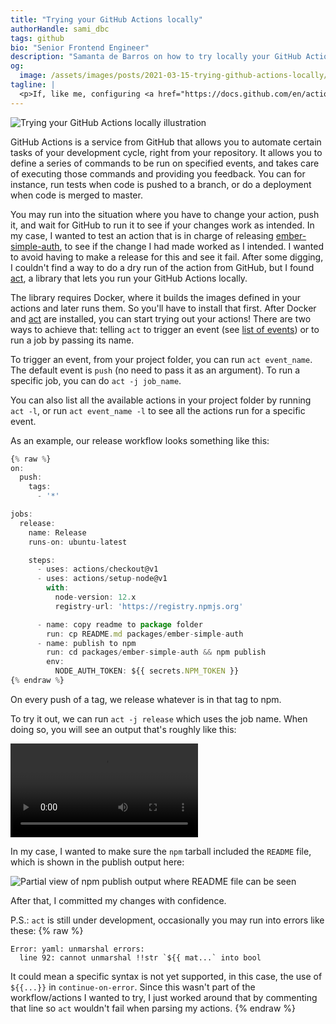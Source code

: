 ```yaml
---
title: "Trying your GitHub Actions locally"
authorHandle: sami_dbc
tags: github
bio: "Senior Frontend Engineer"
description: "Samanta de Barros on how to try locally your GitHub Actions"
og:
  image: /assets/images/posts/2021-03-15-trying-github-actions-locally/og-image.png
tagline: |
  <p>If, like me, configuring <a href="https://docs.github.com/en/actions">GitHub Actions</a> is not your thing and you find yourself wanting to try something before actually pushing it to GitHub (and having to see the effects on real-life), follow this step by step of how to run your GitHub Actions on your own computer.</p>
---
```


![Trying your GitHub Actions locally illustration](/assets/images/posts/2021-03-15-trying-github-actions-locally/illustration.svg#full)

GitHub Actions is a service from GitHub that allows you to automate certain
tasks of your development cycle, right from your repository. It allows you to
define a series of commands to be run on specified events, and takes care of
executing those commands and providing you feedback. You can for instance, run
tests when code is pushed to a branch, or do a deployment when code is merged to
master.

You may run into the situation where you have to change your action, push it,
and wait for GitHub to run it to see if your changes work as intended. In my
case, I wanted to test an action that is in charge of releasing
[ember-simple-auth](https://github.com/simplabs/ember-simple-auth), to see if
the change I had made worked as I intended. I wanted to avoid having to make a
release for this and see it fail. After some digging, I couldn't find a way to
do a dry run of the action from GitHub, but I found
[act](https://github.com/nektos/act), a library that lets you run your GitHub
Actions locally.

The library requires Docker, where it builds the images defined in your actions
and later runs them. So you'll have to install that first. After Docker and
[act]() are installed, you can start trying out your actions! There are two ways
to achieve that: telling `act` to trigger an event (see
[list of events](https://docs.github.com/en/developers/webhooks-and-events/webhook-events-and-payloads))
or to run a job by passing its name.

To trigger an event, from your project folder, you can run `act event_name`. The
default event is `push` (no need to pass it as an argument). To run a specific
job, you can do `act -j job_name`.

You can also list all the available actions in your project folder by running
`act -l`, or run `act event_name -l` to see all the actions run for a specific
event.

As an example, our release workflow looks something like this:

```jsx
{% raw %}
on:
  push:
    tags:
      - '*'

jobs:
  release:
    name: Release
    runs-on: ubuntu-latest

    steps:
      - uses: actions/checkout@v1
      - uses: actions/setup-node@v1
        with:
          node-version: 12.x
          registry-url: 'https://registry.npmjs.org'

      - name: copy readme to package folder
        run: cp README.md packages/ember-simple-auth
      - name: publish to npm
        run: cd packages/ember-simple-auth && npm publish
        env:
          NODE_AUTH_TOKEN: ${{ secrets.NPM_TOKEN }}
{% endraw %}
```

On every push of a tag, we release whatever is in that tag to npm.

To try it out, we can run `act -j release` which uses the job name. When doing
so, you will see an output that's roughly like this:

![Example output of running act](/assets/images/posts/2021-03-15-trying-github-actions-locally/act-run.mp4#video)

In my case, I wanted to make sure the `npm` tarball included the `README` file,
which is shown in the publish output here:

![Partial view of npm publish output where README file can be seen](/assets/images/posts/2021-03-15-trying-github-actions-locally/readme-output.png#@800-1600)

After that, I committed my changes with confidence.

P.S.: `act` is still under development, occasionally you may run into errors
like these: {% raw %}

```
Error: yaml: unmarshal errors:
  line 92: cannot unmarshal !!str `${{ mat...` into bool
```

It could mean a specific syntax is not yet supported, in this case, the use of
`${{...}}` in `continue-on-error`. Since this wasn't part of the
workflow/actions I wanted to try, I just worked around that by commenting that
line so `act` wouldn't fail when parsing my actions. {% endraw %}
